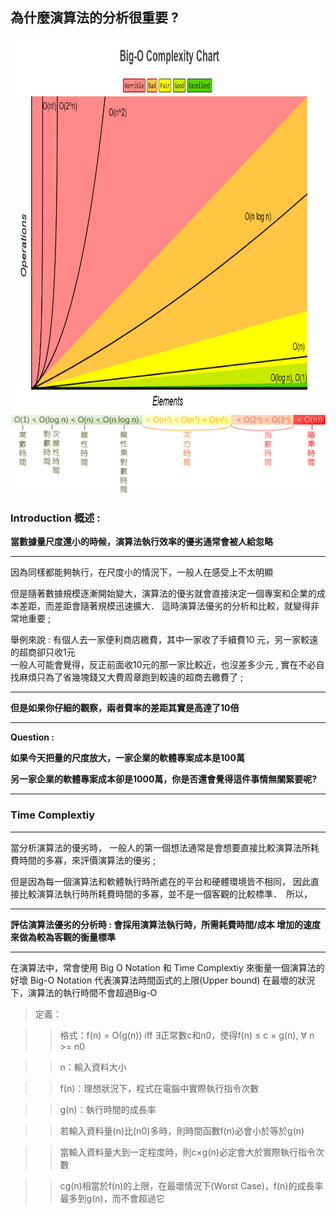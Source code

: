 




## 為什麼演算法的分析很重要 ?

<img src='https://github.com/Wei-Tsung/Core-Concepts-Visualization/blob/master/big%20o%20notation%20%E6%BC%94%E7%AE%97%E6%B3%95%20%E5%89%AA%E8%A3%81.png' width= 800 height= 600>


<img src='https://github.com/Wei-Tsung/Core-Concepts-Visualization/blob/master/BigOTime.png' width = 800>

### Introduction 概述 :
<strong>當數據量尺度還小的時候，演算法執行效率的優劣通常會被人給忽略</strong>

---

因為同樣都能夠執行，在尺度小的情況下，一般人在感受上不太明顯

但是隨著數據規模逐漸開始變大，演算法的優劣就會直接決定一個專案和企業的成本差距，而差距會隨著規模迅速擴大．
這時演算法優劣的分析和比較，就變得非常地重要 ;


舉例來說 : 有個人去一家便利商店繳費，其中一家收了手續費10 元，另一家較遠的超商卻只收1元  
一般人可能會覺得，反正前面收10元的那一家比較近，也沒差多少元 , 
實在不必自找麻煩只為了省幾塊錢又大費周章跑到較遠的超商去繳費了 ;
 

---

<strong>但是如果你仔細的觀察，兩者費率的差距其實是高達了10倍</strong> 
 
---

<strong>Question : </strong>

<strong>如果今天把量的尺度放大，一家企業的軟體專案成本是100萬   

另一家企業的軟體專案成本卻是1000萬，你是否還會覺得這件事情無關緊要呢?</strong>

---

### Time Complextiy
---

當分析演算法的優劣時，
一般人的第一個想法通常是會想要直接比較演算法所耗費時間的多寡，來評價演算法的優劣 ;

但是因為每一個演算法和軟體執行時所處在的平台和硬體環境皆不相同，
因此直接比較演算法執行時所耗費時間的多寡，並不是一個客觀的比較標準．　所以，

---


<strong>評估演算法優劣的分析時 : 會採用演算法執行時，所需耗費時間/成本 增加的速度來做為較為客觀的衡量標準</strong> 

---


在演算法中，常會使用 Big O Notation 和 Time Complextiy 來衡量一個演算法的好壞
Big-Ο Notation 代表演算法時間函式的上限(Upper bound)
在最壞的狀況下，演算法的執行時間不會超過Big-Ο
> 定義：

>> 格式：f(n) = Ο(g(n)) iff ∃正常數c和n0，使得f(n) ≤ c × g(n), ∀ n >= n0

>>  n：輸入資料大小

>>  f(n)：理想狀況下，程式在電腦中實際執行指令次數

>> g(n)：執行時間的成長率

>> 若輸入資料量(n)比(n0)多時，則時間函數f(n)必會小於等於g(n)

>> 當輸入資料量大到一定程度時，則c×g(n)必定會大於實際執行指令次數

>> cg(n)相當於f(n)的上限，在最壞情況下(Worst Case)，f(n)的成長率最多到g(n)，而不會超過它
